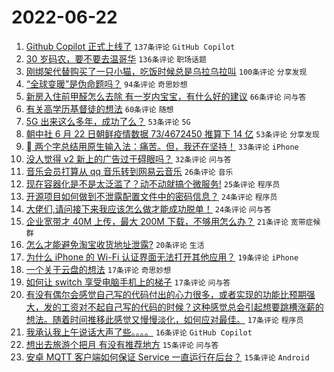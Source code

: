 # 2022-06-22

1. [Github Copilot 正式上线了](https://www.v2ex.com/t/861260) `137条评论` `GitHub Copilot`
1. [30 岁码农，要不要去温哥华](https://www.v2ex.com/t/861313) `136条评论` `职场话题`
1. [刚绑架代替购买了一只小猫，吃饭时候总是乌拉乌拉叫](https://www.v2ex.com/t/861287) `100条评论` `分享发现`
1. [“全球变暖”是伪命题吗？](https://www.v2ex.com/t/861271) `94条评论` `奇思妙想`
1. [新房入住前甲醛怎么去除 有一岁内宝宝，有什么好的建议](https://www.v2ex.com/t/861323) `66条评论` `问与答`
1. [有关高学历基督徒的想法](https://www.v2ex.com/t/861432) `60条评论` `随想`
1. [5G 出来这么多年，成功了么？](https://www.v2ex.com/t/861419) `53条评论` `5G`
1. [朝中社 6 月 22 日朝鲜疫情数据 73/4672450 推算下 14 亿](https://www.v2ex.com/t/861301) `53条评论` `分享发现`
1. [ 两个字总结用原生输入法：痛苦。但，我还在坚持！](https://www.v2ex.com/t/861381) `33条评论` `iPhone`
1. [没人觉得 v2 新上的广告过于碍眼吗？](https://www.v2ex.com/t/861263) `32条评论` `问与答`
1. [音乐会员打算从 qq 音乐转到网易云音乐](https://www.v2ex.com/t/861350) `26条评论` `音乐`
1. [现在容器化是不是太泛滥了？动不动就搞个微服务!](https://www.v2ex.com/t/861418) `25条评论` `程序员`
1. [开源项目如何做到不泄露配置文件中的密码信息？](https://www.v2ex.com/t/861312) `24条评论` `程序员`
1. [大佬们,请问接下来我应该怎么做才能成功脱单！](https://www.v2ex.com/t/861296) `24条评论` `问与答`
1. [企业宽带才 40M 上传，最大 200M 下载，不够用怎么办？](https://www.v2ex.com/t/861338) `21条评论` `宽带症候群`
1. [怎么才能避免淘宝收货地址泄露?](https://www.v2ex.com/t/861291) `20条评论` `生活`
1. [为什么 iPhone 的 Wi-Fi 认证界面无法打开其他应用？](https://www.v2ex.com/t/861333) `19条评论` `iPhone`
1. [一个关于云盘的想法](https://www.v2ex.com/t/861349) `17条评论` `奇思妙想`
1. [如何让 switch 享受电脑手机上的梯子](https://www.v2ex.com/t/861316) `17条评论` `问与答`
1. [有没有偶尔会感觉自己写的代码付出的心力很多，或者实现的功能比预期强大，发的工资对不起自己写的代码的时候？这种感觉总会引起想要跳槽涨薪的想法。随着时间推移此感觉又慢慢淡化，如何应对最佳。](https://www.v2ex.com/t/861298) `17条评论` `程序员`
1. [我承认我上午说话大声了些。。。。](https://www.v2ex.com/t/861407) `16条评论` `GitHub Copilot`
1. [想出去旅游个把月 有没有推荐地方](https://www.v2ex.com/t/861388) `15条评论` `问与答`
1. [安卓 MQTT 客户端如何保证 Service 一直运行在后台？](https://www.v2ex.com/t/861328) `15条评论` `Android`

